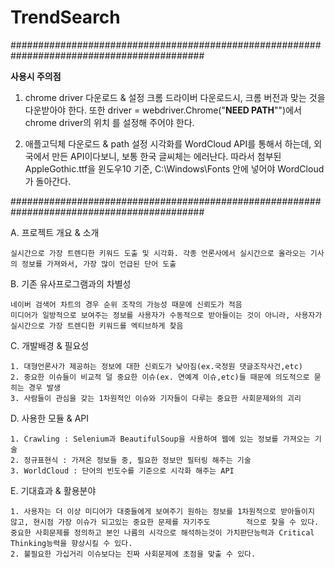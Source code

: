 # TrendSearch

###########################################################################################

**사용시 주의점**

1. chrome driver 다운로드 & 설정
    크롬 드라이버 다운로드시, 크롬 버전과 맞는 것을 다운받아야 한다. 또한 driver = webdriver.Chrome("**NEED PATH**"")에서 chrome driver의 위치     를 설정해 주어야 한다.

2. 애플고딕체 다운로드 & path 설정
    시각화를 WordCloud API를 통해서 하는데, 외국에서 만든 API이다보니, 보통 한국 글씨체는 에러난다. 따라서 첨부된 AppleGothic.ttf을 
    윈도우10 기준, C:\Windows\Fonts 안에 넣어야 WordCloud가 돌아간다.
    
###########################################################################################

A. 프로젝트 개요 & 소개

    실시간으로 가장 트렌디한 키워드 도출 및 시각화. 각종 언론사에서 실시간으로 올라오는 기사의 정보를 가져와서, 가장 많이 언급된 단어 도출 

B. 기존 유사프로그램과의 차별성

    네이버 검색어 차트의 경우 순위 조작의 가능성 때문에 신뢰도가 적음
    미디어가 일방적으로 보여주는 정보를 사용자가 수동적으로 받아들이는 것이 아니라, 사용자가 실시간으로 가장 트렌디한 키워드를 엑티브하게 찾음 

C. 개발배경 & 필요성

    1. 대형언론사가 제공하는 정보에 대한 신뢰도가 낮아짐(ex.국정원 댓글조작사건,etc)
    2. 중요한 이슈들이 비교적 덜 중요한 이슈(ex. 연예계 이슈,etc)들 때문에 의도적으로 묻히는 경우 발생
    3. 사람들이 관심을 갖는 1차원적인 이슈와 기자들이 다루는 중요한 사회문제와의 괴리

D. 사용한 모듈 & API

    1. Crawling : Selenium과 BeautifulSoup을 사용하여 웹에 있는 정보를 가져오는 기술
    2. 정규표현식 : 가져온 정보들 중, 필요한 정보만 필터링 해주는 기술
    3. WorldCloud : 단어의 빈도수를 기준으로 시각화 해주는 API

E. 기대효과 & 활용분야

    1. 사용자는 더 이상 미디어가 대중들에게 보여주기 원하는 정보를 1차원적으로 받아들이지 않고, 현시점 가장 이슈가 되고있는 중요한 문제를 자기주도        적으로 찾을 수 있다. 중요한 사회문제를 정의하고 본인 나름의 시각으로 해석하는것이 가치판단능력과 Critical Thinking능력을 향상시킬 수 있다.
    2. 불필요한 가십거리 이슈보다는 진짜 사회문제에 초점을 맞출 수 있다. 
